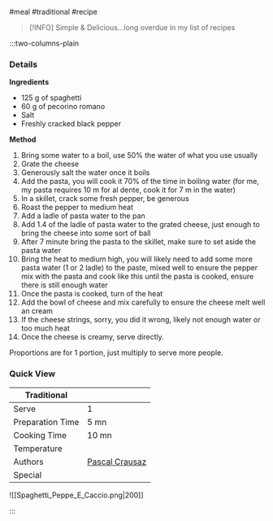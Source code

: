 #meal #traditional #recipe

> [!INFO]
> Simple & Delicious...long overdue in my list of recipes

:::two-columns-plain

### Details
**Ingredients**

- 125 g of spaghetti
- 60 g of pecorino romano 
- Salt
- Freshly cracked black pepper


**Method**

1. Bring some water to a boil, use 50% the water of what you use usually 
2. Grate the cheese
3. Generously salt the water once it boils
4. Add the pasta, you will cook it 70% of the time in boiling water (for me, my pasta requires 10 m for al dente, cook it for 7 m in the water)
5. In a skillet, crack some fresh pepper, be generous
6. Roast the pepper to medium heat
7. Add a ladle of pasta water to the pan
8. Add 1.4 of the ladle of pasta water to the grated cheese, just enough to bring the cheese into some sort of ball
9. After 7 minute bring the pasta to the skillet, make sure to set aside the pasta water
10. Bring the heat to medium high, you will likely need to add some more pasta water (1 or 2 ladle) to the paste, mixed well to ensure the pepper mix with the pasta and cook like this until the pasta is cooked, ensure there is still enough water
11. Once the pasta is cooked, turn of the heat
12. Add the bowl of cheese and mix carefully to ensure the cheese melt well an cream
  1. If the cheese strings, sorry, you did it wrong, likely not enough water or too much heat
13. Once the cheese is creamy, serve directly.

  

Proportions are for 1 portion, just multiply to serve more people.




### Quick View
| Traditional      |                                                |
| ---------------- | ---------------------------------------------- |
| Serve            | 1                                              |
| Preparation Time | 5 mn                                           |
| Cooking Time     | 10 mn                                          |
| Temperature      |                                                |
| Authors          | [Pascal Crausaz](mailto:pascal@askpascal.com)  |
| Special          |                                                |

![[Spaghetti_Peppe_E_Caccio.png|200]]

:::

